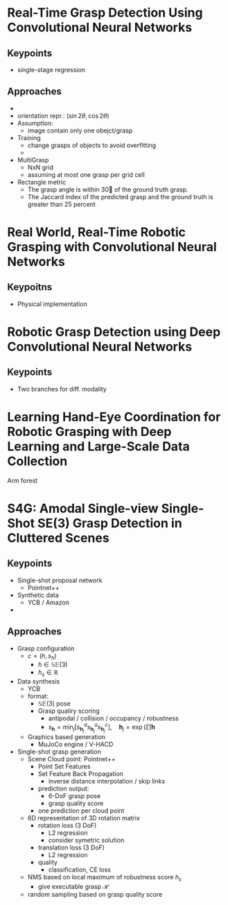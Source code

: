 # Real-Time Grasp Detection Using Convolutional Neural Networks
## Keypoints
* single-stage regression

## Approaches
*
* orientation repr.: $(\sin 2 \theta, \cos 2 \theta)$
* Assumption:
  * image contain only one obejct/grasp
* Training
  * change grasps of objects to avoid overfitting
  *
* MultiGrasp
  * NxN grid
  * assuming at most one grasp per grid cell
* Rectangle metric
  * The grasp angle is within 30 of the ground truth grasp.
  * The Jaccard index of the predicted grasp and the ground truth is greater than 25 percent


# Real World, Real-Time Robotic Grasping with Convolutional Neural Networks
## Keypoitns
* Physical implementation


# Robotic Grasp Detection using Deep Convolutional Neural Networks
## Keypoints
* Two branches for diff. modality

# Learning Hand-Eye Coordination for Robotic Grasping with Deep Learning and Large-Scale Data Collection
Arm forest

# S4G: Amodal Single-view Single-Shot SE(3) Grasp Detection in Cluttered Scenes
## Keypoints
* Single-shot proposal network
  * Pointnet++
* Synthetic data
  * YCB / Amazon
*

## Approaches
* Grasp configuration
  * $c = (h, s_h)$
    * $h \in \mathbb{SE}(3)$
    * $h_s \in \mathbb{R}$
* Data synthesis
  * YCB
  * format:
    * $\mathbb{SE}(3)$ pose
    * Grasp qualiry scoring
      * antipodal / collision / occupancy / robustness
      * $s_{\mathbf{h}}=\min _{j}\left[s_{\mathbf{h}_{j}}^{a} s_{\mathbf{h}_{j}}^{o} s_{\mathbf{h}_{j}}^{c}\right], \quad \mathbf{h}_{j}=\exp (\hat{\xi}) \mathbf{h}$
  * Graphics based generation
    * MuJoCo engine / V-HACD
* Single-shot grasp generation
  * Scene Cloud point: Pointnet++
    * Point Set Features
    * Set Feature Back Propagation
      * inverse distance interpolation / skip links
    * prediction output:
      * 6-DoF grasp pose
      * grasp quality score
    * one prediction per cloud point
  * 6D representation of 3D rotation matrix
    * rotation loss (3 DoF)
      * L2 regression
      * consider symetric solution
    * translation loss (3 DoF)
      * L2 regression
    * quality
      * classification, CE loss
  * NMS based on local maximum of robustness score $h_s$
    * give executable grasp $\mathcal{H}$
  * random sampling based on grasp quality score
